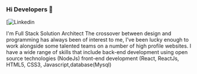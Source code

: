 ### Hi Developers 👋
[![Linkedin](https://www.linkedin.com/in/nishad-ali-ahmed-b-653948150/)

I'm
Full Stack Solution Architect
The crossover between design and programming has always been of interest to me, I've been lucky enough to work alongside some talented teams on a number of high profile websites. 
I have a wide range of skills that include back-end development using open source technologies (NodeJs) 
front-end development (React, ReactJs, HTML5, CSS3, Javascript,database(Mysql)


<!--
**NishadAliAhmed/NishadProfile** is a ✨ _special_ ✨ repository because its `README.md` (this file) appears on your GitHub profile.

Here are some ideas to get you started:

- 🔭 I’m currently working on ...
- 🌱 I’m currently learning ...
- 👯 I’m looking to collaborate on ...
- 🤔 I’m looking for help with ...
- 💬 Ask me about ...
- 📫 How to reach me: ...
- 😄 Pronouns: ...
- ⚡ Fun fact: .....

-->

